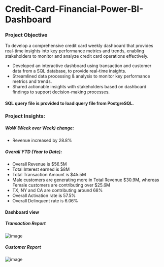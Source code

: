 # Credit-Card-Financial-Power-BI-Dashboard

### Project Objective
To develop a comprehensive credit card weekly dashboard that provides real-time insights into key performance metrics and trends, enabling stakeholders to monitor and analyze credit card operations effectively.
- Developed an interactive dashboard using transaction and customer data from a SQL database, to provide real-time insights.
- Streamlined data processing & analysis to monitor key performance metrics and trends.
- Shared actionable insights with stakeholders based on dashboard findings to support decision-making processes.

#### SQL query file is provided to load query file from PostgreSQL.

### Project Insights:
##### WoW (Week over Week) change:
- Revenue increased by 28.8%

##### Overall YTD (Year to Date):
- Overall Revenue is $56.5M
- Total Interest earned is $8M
- Total Transaction Amount is $45.5M
- Male customers are generating more in Total Revenue $30.9M, whereas Female customers are contributing over $25.6M
- TX, NY and CA are contributing around 68%
- Overall Activation rate is 57.5%
- Overall Delinquent rate is 6.06%

#### Dashboard view

##### Transaction Report
![image](https://github.com/SaurabhGirpunje/Credit-Card-Financial-Power-BI-Dashboard/assets/50319948/8c5592cb-7e92-474b-9888-86cd05ef169c)


##### Customer Report
![image](https://github.com/SaurabhGirpunje/Credit-Card-Financial-Power-BI-Dashboard/assets/50319948/ce4d1135-3da6-443d-b01b-61782b794498)
